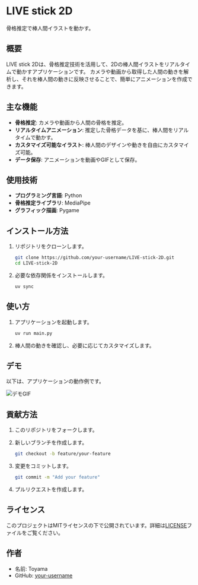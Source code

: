# LIVE stick 2D

骨格推定で棒人間イラストを動かす。

## 概要

LIVE stick 2Dは、骨格推定技術を活用して、2Dの棒人間イラストをリアルタイムで動かすアプリケーションです。
カメラや動画から取得した人間の動きを解析し、それを棒人間の動きに反映させることで、簡単にアニメーションを作成できます。

## 主な機能

- **骨格推定**: カメラや動画から人間の骨格を推定。
- **リアルタイムアニメーション**: 推定した骨格データを基に、棒人間をリアルタイムで動かす。
- **カスタマイズ可能なイラスト**: 棒人間のデザインや動きを自由にカスタマイズ可能。
- **データ保存**: アニメーションを動画やGIFとして保存。

## 使用技術

- **プログラミング言語**: Python
- **骨格推定ライブラリ**: MediaPipe
- **グラフィック描画**: Pygame

## インストール方法

1. リポジトリをクローンします。

    ```bash
    git clone https://github.com/your-username/LIVE-stick-2D.git
    cd LIVE-stick-2D
    ```

2. 必要な依存関係をインストールします。

    ```bash
    uv sync
    ```

## 使い方

1. アプリケーションを起動します。

    ```bash
    uv run main.py
    ```

2. 棒人間の動きを確認し、必要に応じてカスタマイズします。

## デモ

以下は、アプリケーションの動作例です。

![デモGIF](demo.gif)

## 貢献方法

1. このリポジトリをフォークします。
2. 新しいブランチを作成します。

    ```bash
    git checkout -b feature/your-feature
    ```

3. 変更をコミットします。

    ```bash
    git commit -m "Add your feature"
    ```

4. プルリクエストを作成します。

## ライセンス

このプロジェクトはMITライセンスの下で公開されています。詳細は[LICENSE](LICENSE)ファイルをご覧ください。

## 作者

- 名前: Toyama
- GitHub: [your-username](https://github.com/your-username)

